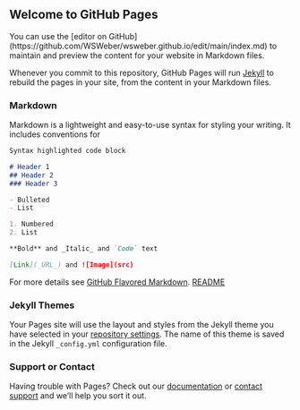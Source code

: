 ## Welcome to GitHub Pages
<title>Trocando GitHub Pages | wsweber</title>
You can use the [editor on GitHub](https://github.com/WSWeber/wsweber.github.io/edit/main/index.md) to maintain and preview the content for your website in Markdown files.

Whenever you commit to this repository, GitHub Pages will run [Jekyll](https://jekyllrb.com/) to rebuild the pages in your site, from the content in your Markdown files.

### Markdown

Markdown is a lightweight and easy-to-use syntax for styling your writing. It includes conventions for

```markdown
Syntax highlighted code block

# Header 1
## Header 2
### Header 3

- Bulleted
- List

1. Numbered
2. List

**Bold** and _Italic_ and `Code` text

[Link](_URL_) and ![Image](src)
```

For more details see [GitHub Flavored Markdown](https://guides.github.com/features/mastering-markdown/).
[README](README.md)
### Jekyll Themes

Your Pages site will use the layout and styles from the Jekyll theme you have selected in your [repository settings](https://github.com/WSWeber/wsweber.github.io/settings/pages). The name of this theme is saved in the Jekyll `_config.yml` configuration file.

### Support or Contact

Having trouble with Pages? Check out our [documentation](https://docs.github.com/categories/github-pages-basics/) or [contact support](https://support.github.com/contact) and we’ll help you sort it out.
